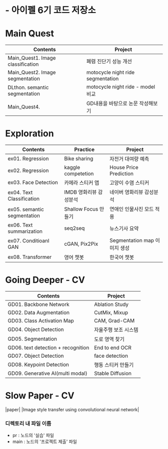 # - 아이펠 6기 코드 저장소

# Main Quest
|Contents|Project|
|---|---|
|Main_Quest1. Image classification|폐렴 진단기 성능 개선|
|Main_Quest2. Image segmentation|motocycle night ride segmentation|
|DLthon. semantic segmentation|motocycle night ride - model 비교|
|Main_Quest4.|GD내용을 바탕으로 논문 작성해보기|

# Exploration
|Contents|Practice|Project|
|-----|---|---|
|ex01. Regression|Bike sharing|자전거 대여량 예측|
|ex02. Regression|kaggle competetion|House Price Prediction|
|ex03. Face Detection|카메라 스티커 앱|고양이 수염 스티커|
|ex04. Text Classification|IMDB 영화리뷰 감성분석|네이버 영화리뷰 감성분석|
|ex05. semantic segmentation|Shallow Focus 만들기|연애인 인물사진 모드 적용|
|ex06. Text summarization|seq2seq|뉴스기사 요약|
|ex07. Conditioanl GAN|cGAN, Pix2Pix|Segmentation map 이미지 생성
|ex08. Transformer|영어 챗봇|한국어 챗봇|

# Going Deeper - CV
|Contents|Project|
|---|---|
|GD01. Backbone Network|Ablation Study|
|GD02. Data Augmentation|CutMix, Mixup|
|GD03. Class Activation Map|CAM, Grad-CAM|
|GD04. Object Detection|자율주행 보조 시스템|
|GD05. Segmentation|도로 영역 찾기|
|GD06. text detection + recognition|End to end OCR|
|GD07. Object Detection|face detection|
|GD08. Keypoint Detection|행동 스티커 만들기|
|GD09. Generative AI(multi modal)|Stable Diffusion|


# Slow Paper - CV
|paper|
|Image style transfer using convolutional neural network|



### 디렉토리 내 파일 이름
- pr : 노드의 '실습' 파일
- main : 노드의 '프로젝트 제출' 파일


